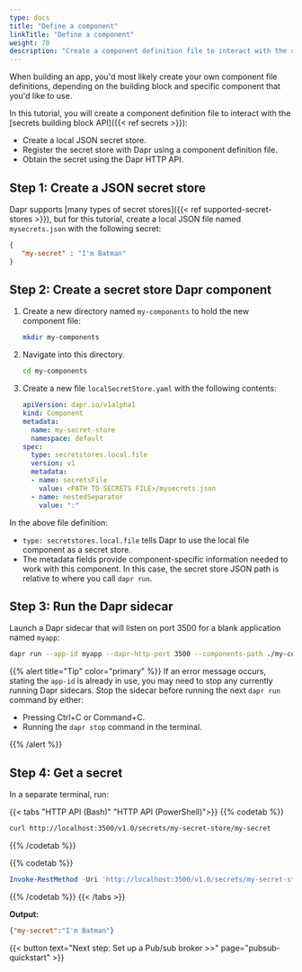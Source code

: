 ```yaml
---
type: docs
title: "Define a component"
linkTitle: "Define a component"
weight: 70
description: "Create a component definition file to interact with the secrets building block"
---
```


When building an app, you'd most likely create your own component file definitions, depending on the building block and specific component that you'd like to use.

In this tutorial, you will create a component definition file to interact with the [secrets building block API]({{< ref secrets >}}):

- Create a local JSON secret store.
- Register the secret store with Dapr using a component definition file.
- Obtain the secret using the Dapr HTTP API.

## Step 1: Create a JSON secret store

Dapr supports [many types of secret stores]({{< ref supported-secret-stores >}}), but for this tutorial, create a local JSON file named `mysecrets.json` with the following secret:

```json
{
   "my-secret" : "I'm Batman"
}
```

## Step 2: Create a secret store Dapr component

1. Create a new directory named `my-components` to hold the new component file:

   ```bash
   mkdir my-components
   ```

1. Navigate into this directory.

   ```bash
   cd my-components
   ```

1. Create a new file `localSecretStore.yaml` with the following contents:

   ```yaml
   apiVersion: dapr.io/v1alpha1
   kind: Component
   metadata:
     name: my-secret-store
     namespace: default
   spec:
     type: secretstores.local.file
     version: v1
     metadata:
     - name: secretsFile
       value: <PATH TO SECRETS FILE>/mysecrets.json
     - name: nestedSeparator
       value: ":"
   ```

In the above file definition:
- `type: secretstores.local.file` tells Dapr to use the local file component as a secret store. 
- The metadata fields provide component-specific information needed to work with this component. In this case, the secret store JSON path is relative to where you call `dapr run`.

## Step 3: Run the Dapr sidecar

Launch a Dapr sidecar that will listen on port 3500 for a blank application named `myapp`:

```bash
dapr run --app-id myapp --dapr-http-port 3500 --components-path ./my-components
```

{{% alert title="Tip" color="primary" %}}
If an error message occurs, stating the `app-id` is already in use, you may need to stop any currently running Dapr sidecars. Stop the sidecar before running the next `dapr run` command by either:

- Pressing Ctrl+C or Command+C.
- Running the `dapr stop` command in the terminal.

{{% /alert %}}

## Step 4: Get a secret

In a separate terminal, run:

{{< tabs "HTTP API (Bash)" "HTTP API (PowerShell)">}}
{{% codetab %}}

```bash
curl http://localhost:3500/v1.0/secrets/my-secret-store/my-secret
```

{{% /codetab %}}

{{% codetab %}}

```powershell
Invoke-RestMethod -Uri 'http://localhost:3500/v1.0/secrets/my-secret-store/my-secret'
```

{{% /codetab %}}
{{< /tabs >}}

**Output:**

```json
{"my-secret":"I'm Batman"}
```

{{< button text="Next step: Set up a Pub/sub broker >>" page="pubsub-quickstart" >}}